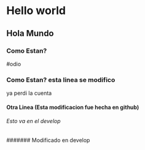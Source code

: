 # Hello world
## Hola Mundo

### Como Estan?
#odio 
### Como Estan? esta linea se modifico
ya perdi la cuenta
#### Otra Linea (Esta modificacion fue hecha en github)

###### Esto va en el develop
####### Modificado en develop
